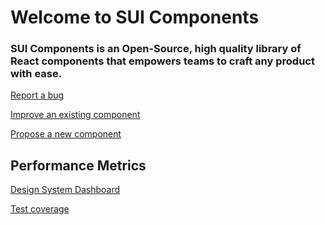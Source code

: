 # Welcome to SUI Components

### SUI Components is an Open-Source, high quality library of React components that empowers teams to craft any product with ease.

<a href="https://github.com/SUI-Components/sui-components/issues/new?template=report-a-bug---issue.md" target="_blank">Report a bug</a>

<a href="https://github.com/SUI-Components/sui-components/discussions/new" target="_blank">Improve an existing component</a>

<a href="https://github.com/SUI-Components/sui-components/discussions/new" target="_blank">Propose a new component</a>

## Performance Metrics

<a href="https://pages.github.mpi-internal.com/scmspain/design-systems/sui/index.html" target="_blank">Design System Dashboard</a>

<a href="coverage/index.html" target="_blank">Test coverage</a>